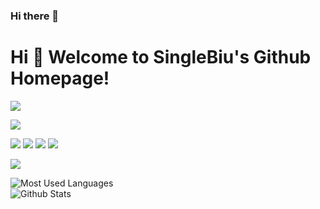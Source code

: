 ### Hi there 👋

# Hi 🎉 Welcome to SingleBiu's Github Homepage!

<img src="https://readme-typing-svg.herokuapp.com/?lines=Welcome,%20visitor!;Hello%20Github%20World!&font=Roboto" />

[![](https://img.shields.io/badge/IDE-Visual%20Studio%20Code-blue?style=flat-square&logo=visual-studio-code&logoColor=ffffff)](https://code.visualstudio.com/)
<p>
<img src="https://img.shields.io/static/v1?label=Program&message=C&color=yellow"/>
<img src="https://img.shields.io/static/v1?label=Program&message=Go&color=blue"/>
  <img src="https://img.shields.io/static/v1?label=Program&message=Python&color=blue"/>
  <a href="https://blog.csdn.net/SeasonedDriverDG"><img src="https://img.shields.io/static/v1?label=Blog&message=CSDN&color=red"/></a>
</p>

![](https://stats.justsong.cn/api/csdn?id=SeasonedDriverDG&theme=light)

![Most Used Languages](https://github-readme-stats.vercel.app/api/top-langs/?username=SingleBiu&theme=light&layout=compact)  
![Github Stats](https://github-readme-stats.vercel.app/api?username=SingleBiu&show_icons=true&theme=light&count_private=true)
